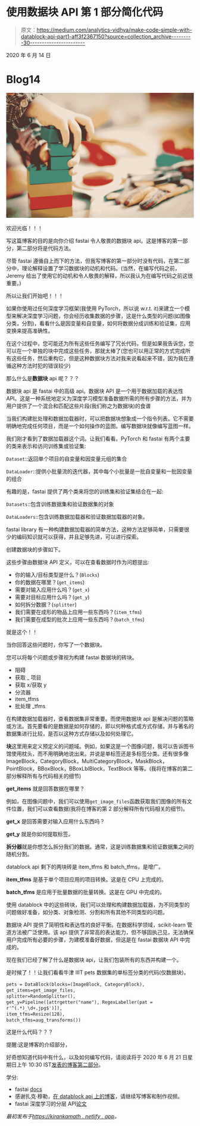 # 使用数据块 API 第 1 部分简化代码

> 原文：<https://medium.com/analytics-vidhya/make-code-simple-with-datablock-api-part1-aff3f2367150?source=collection_archive---------30----------------------->

2020 年 6 月 14 日

# **Blog14**

![](img/307e5f68054b79a30a4c428a7d706827.png)

欢迎光临！！！

写这篇博客的目的是向你介绍 fastai 令人敬畏的数据块 api。这是博客的第一部分，第二部分将是代码方法。

尽管 fastai 遵循自上而下的方法，但我写博客的第一部分时没有代码，在第二部分中，理论解释设置了学习数据块的动机和代码。(当然，在编写代码之前，Jeremy 给出了使用它的动机和令人敬畏的解释，所以我认为在编写代码之前这很重要。)

所以让我们开始吧！！！

如果你使用过任何深度学习框架(我使用 PyTorch，所以说 w.r.t. it)来建立一个模型来解决深度学习问题，你会经历收集数据的步骤，这是什么类型的问题(如图像分类，分割)，看看什么是因变量和自变量，如何将数据分成训练和验证集，应用变换来提高准确性。

在这个过程中，您可能还为所有这些任务编写了冗长代码，但是如果我告诉您，您可以在一个单独的块中完成这些任务，那就太棒了(您也可以用正常的方式完成所有这些任务，然后重构它，但是这种数据块方法对我来说看起来不错，因为我在遵循这种方法时犯的错误较少)

那么什么是**数据块** api 呢？？？

数据块 api 是 fastai 中的高级 api。数据块 API 是一个用于数据加载的表达性 API。这是一种系统地定义为深度学习模型准备数据所需的所有步骤的方法，并为用户提供了一个混合和匹配这些片段(我们称之为数据块)的食谱

当我们构建批处理和数据加载器时，可以把数据块想象成一个指令列表。它不需要明确地完成任何项目，而是一个如何操作的蓝图。编写数据块就像编写蓝图一样。

我们刚才看到了数据加载器这个词。让我们看看。PyTorch 和 fastai 有两个主要的类来表示和访问训练集或验证集:

`Dataset`::返回单个项目的自变量和因变量元组的集合

`DataLoader`::提供小批量流的迭代器，其中每个小批量是一批自变量和一批因变量的组合

有趣的是，fastai 提供了两个类来将您的训练集和验证集结合在一起:

`Datasets`::包含训练数据集和验证数据集的对象

`DataLoaders`::包含训练数据加载器和验证数据加载器的对象。

fastai library 有一种构建数据加载器的简单方法，这种方法足够简单，只需要很少的编码知识就可以获得，并且足够先进，可以进行探索。

创建数据块的步骤如下。

这些步骤由数据块 API 定义，可以在查看数据时作为问题提出:

*   你的输入/目标类型是什么？(`Blocks`)
*   你的数据在哪里？(`get_items`)
*   需要对输入应用什么吗？(`get_x`)
*   需要对目标应用什么吗？(`get_y`)
*   如何拆分数据？(`splitter`)
*   我们需要在成形的物品上应用一些东西吗？(`item_tfms`)
*   我们需要在成型的批次上应用一些东西吗？(`batch_tfms`)

就是这个！！

当你回答这些问题时，你写了一个数据块。

您可以将每个问题或步骤视为构建 fastai 数据块的砖块。

*   阻碍
*   获取 _ 项目
*   获取 x/获取 y
*   分流器
*   item_tfms
*   批处理 _tfms

在构建数据加载器时，查看数据集非常重要。而使用数据块 api 是解决问题的策略或方法。首先要看的是数据是如何存储的，即以何种格式或方式存储，并与著名的数据集进行比较，是否以这种方式存储以及如何处理它。

**块**这里用来定义预定义的问题域。例如，如果这是一个图像问题，我可以告诉图书馆使用枕头，而不用明确地说出来。并说是单标签还是多标签分类。还有很多像 ImageBlock，CategoryBlock，MultiCategoryBlock，MaskBlock，PointBlock，BBoxBlock，BBoxLblBlock，TextBlock 等等。(我将在博客的第二部分解释所有与代码相关的细节)

**get_items** 就是回答数据在哪里？

例如，在图像问题中，我们可以使用`get_image_files`函数获取我们图像的所有文件位置，我们可以查看数据(我将在博客的第 2 部分解释所有代码相关的细节)。

**get_x** 是回答需要对输入应用什么东西吗？

**get_y** 就是你如何提取标签。

**拆分器**就是你想怎么拆分我们的数据。通常，这是训练数据集和验证数据集之间的随机分割。

datablock api 剩下的两块砖是 item_tfms 和 batch_tfms，是增广。

**item_tfms** 是基于单个项目应用的项目转换。这是在 CPU 上完成的。

**batch_tfms** 是应用于批量数据的批量转换。这是在 GPU 中完成的。

使用 datablock 中的这些砖块，我们可以处理和构建数据加载器，为不同类型的问题做好准备，如分类、对象检测、分割和所有其他不同类型的问题。

数据块 API 提供了简明性和表达性的良好平衡。在数据科学领域，scikit-learn 管道方法被广泛使用。该 api 提供了非常高的表达能力，但不够固执己见，无法确保用户完成所有必要的步骤，为建模准备好数据，但这是在 fastai 数据块 API 中完成的。

现在我们已经了解了什么是数据块 api，让我们包装所有的东西并构建一个。

是时候了！！让我们看看牛津 IIIT pets 数据集的单标签分类的代码(仅数据块)。

```
pets = DataBlock(blocks=(ImageBlock, CategoryBlock), get_items=get_image_files, 
splitter=RandomSplitter(), 
get_y=Pipeline([attrgetter("name"), RegexLabeller(pat = r'^(.*)_\d+.jpg$')]), 
item_tfms=Resize(128), 
batch_tfms=aug_transforms())
```

这是什么代码？？？

提醒:这是博客的介绍部分，

好奇想知道代码中有什么，以及如何编写代码，请阅读将于 2020 年 6 月 21 日星期日上午 10:30 IST[发表的博客第二部分](https://kirankamath.netlify.app/blog/make-code-simple-with-datablock-api-part2/)。

学分:

*   fastai [docs](https://dev.fast.ai/)
*   感谢扎克·穆勒，[在 datablock api 上的博客](https://muellerzr.github.io/fastblog/datablock/2020/03/21/DataBlockAPI.html)，请继续写博客和制作视频。
*   fastai 深度学习的分层 API[论文](https://arxiv.org/pdf/2002.04688.pdf)

*最初发布于*[*https://kirankamath . netlify . app*](https://kirankamath.netlify.app/blog/fastais-datablock-api/)*。*